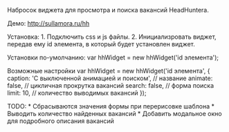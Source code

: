 Набросок виджета для просмотра и поиска вакансий HeadHuntera.

Демо: http://sullamora.ru/hh

Установка:
	1. Подключить css и js файлы.
	2. Инициализровать виджет, передав ему id элемента, в который будет установлен виджет.

Установки по-умолчанию:
	var hhWidget = new hhWidget('id элемента');
	
Возможные настройки
	var hhWidget = new hhWidget('id элемента', {
									caption: 'С выключенной анимацией и поиском', // название
									animate: false, // цикличная прокрутка вакансий
									search: false, // форма поиска
									limit: 10, // количество выводимых вакансий
								});
								
TODO:
	* Сбрасываются значения формы при перерисовке шаблона
	* Выводить количество найденных вакансий
	* Добавить модальное окно для подробного описания вакансий
	